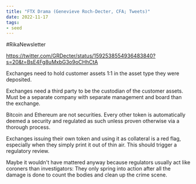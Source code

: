 ```yaml
---
title: "FTX Drama (Genevieve Roch-Decter, CFA; Tweets)"
date: 2022-11-17
tags:
- seed
---
```


#RikaNewsletter 

https://twitter.com/GRDecter/status/1592538554936483840?s=20&t=BsE4Fg8uMxbG3o9oCHhCtA

Exchanges need to hold customer assets 1:1 in the asset type they were deposited. 

Exchanges need a third party to be the custodian of the customer assets. Must be a separate company with separate management and board than the exchange.

Bitcoin and Ethereum are not securities. Every other token is automatically deemed a security and regulated as such unless proven otherwise via a thorough process.

Exchanges issuing their own token and using it as collateral is a red flag, especially when they simply print it out of thin air. This should trigger a regulatory review.

Maybe it wouldn't have mattered anyway because regulators usually act like coroners than investigators: They only spring into action after all the damage is done to count the bodies and clean up the crime scene.